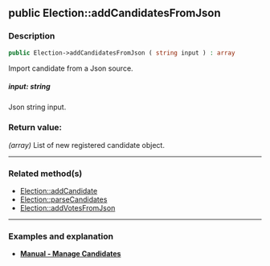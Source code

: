 ## public Election::addCandidatesFromJson

### Description    

```php
public Election->addCandidatesFromJson ( string input ) : array
```

Import candidate from a Json source.
    

##### **input:** *string*   
Json string input.    


### Return value:   

*(array)* List of new registered candidate object.


---------------------------------------

### Related method(s)      

* [Election::addCandidate](../Election%20Class/public%20Election--addCandidate.md)    
* [Election::parseCandidates](../Election%20Class/public%20Election--parseCandidates.md)    
* [Election::addVotesFromJson](../Election%20Class/public%20Election--addVotesFromJson.md)    

---------------------------------------

### Examples and explanation

* **[Manual - Manage Candidates](https://github.com/julien-boudry/Condorcet/wiki/II-%23-A.-Create-an-Election-%23-2.-Create-Candidates)**    
